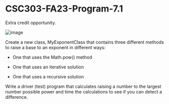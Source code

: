 # CSC303-FA23-Program-7.1

Extra credit opportunity.

![image](https://github.com/bryanosborne/CSC303-FA23-Program-7.1-Stub/assets/22990921/bf0e7d77-fe2d-4f31-914f-0c12daec5be3)

Create a new class, MyExponentClass that contains three different methods to raise a base to an exponent in different ways:

- One that uses the Math.pow() method

- One that uses an iterative solution

- One that uses a recursive solution

Write a driver (test) program that calculates raising a number to the largest number possible power and time the calculations to see if you can detect a difference.

